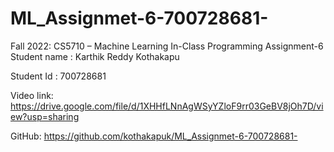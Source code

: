 # ML_Assignmet-6-700728681-   

Fall 2022: CS5710 – Machine Learning
In-Class Programming Assignment-6
Student name : Karthik Reddy Kothakapu

Student Id : 700728681

Video link: https://drive.google.com/file/d/1XHHfLNnAgWSyYZloF9rr03GeBV8jOh7D/view?usp=sharing

GitHub: https://github.com/kothakapuk/ML_Assignmet-6-700728681-
